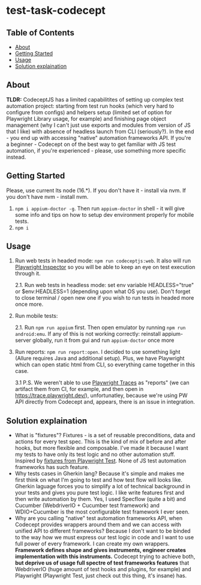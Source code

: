 <h1> test-task-codecept </h1>

<h2> Table of Contents </h2>

- [About](#about)
- [Getting Started](#getting_started)
- [Usage](#usage)
- [Solution explaination](#explain)

<h2 id="about"> About </h2>

**TLDR:** CodeceptJS has a limited capabilitites of setting up complex test automation project: starting from test run hooks (which very hard to configure from configs) and helpers setup (limited set of option for Playwright Library usage, for example) and finishing page object management (why I can't just use exports and modules from version of JS that I like) with absence of headless launch from CLI (seriously?). In the end - you end up with accessing "native" automation frameworks API. If you're a beginner - Codecept on of the best way to get familiar with JS test automation, if you're experienced - please, use something more specific instead.

<h2 id="getting_started"> Getting Started </h2>

Please, use current lts node (16.*). If you don't have it - install via nvm. If you don't have nvm - install nvm.

1. `npm i appium-doctor -g`. Then run `appium-doctor` in shell - it will give some info and tips on how to setup dev environment properly for mobile tests.
2. `npm i`


<h2 id="usage"> Usage </h2>

1. Run web tests in headed mode: `npm run codeceptjs:web`. It also will run[ Playwright Inspector](https://playwright.dev/docs/inspector) so you will be able to keep an eye on test execution through it.
    
    2.1. Run web tests in headless mode: set env variable HEADLESS="true" or $env:HEADLESS=1 (depending upon what OS you use). Don't forget to close terminal / open new one if you wish to run tests in headed more once more.

2. Run mobile tests: 

    2.1. Run `npm run appium` first. Then open emulator by running `npm run android:emu`. If any of this is not working correctly: reinstall appium-server globally, run it from gui and run `appium-doctor` once more

3. Run reports: `npm run report:open`. I decided to use something light (Allure requires Java and additional setup). Plus, we have Playwright which can open static html from CLI, so everything came together in this case. 

    3.1 P.S. We weren't able to use [Playwright Traces](https://playwright.dev/docs/trace-viewer) as "reports" (we can artifact them from CI, for example, and then open in https://trace.playwright.dev/), unfortunatley, because we're using PW API directly from Codecept and, appears, there is an issue in integration.

<h2 id="explain"> Solution explaination </h2>

- What is "fixtures"? Fixtures - is a set of reusable preconditions, data and actions for every test spec. This is the kind of mix of before and after hooks, but more flexible and composable. I've made it because I want my tests to have only its test logic and no other automation stuff. Inspired by [fixtures from Playwright Test](https://playwright.dev/docs/test-fixtures). None of JS test automation frameworks has such feature.
- Why tests cases in Gherkin lang? Because it's simple and makes me first think on what I'm going to test and how test flow will looks like. Gherkin laguage forces you to simplify a lot of technical background in your tests and gives you pure test logic. I like write features first and then write automation by them. Yes, I used Specflow (quite a bit) and Cucumber (WebdriverIO + Cucumber test framework) and WDIO+Cucumber is the most configurable test framework I ever seen.  
- Why are you calling "native" test automation frameworks API, when Codecept provides wrappers around them and we can access with unified API to different frameworks? Because I don't want to be binded to the way how we must express our test logic in code and I want to use full power of every framework. I can create my own wrappers. **Framework defines shape and gives instruments, engineer creates implementation with this instruments.** Codecept trying to achieve both, **but deprive us of usage full spectre of test frameworks features** that WebdriverIO (huge amount of test hooks and plugins, for example) and Playwright (Playwright Test, just check out this thing, it's insane) has.